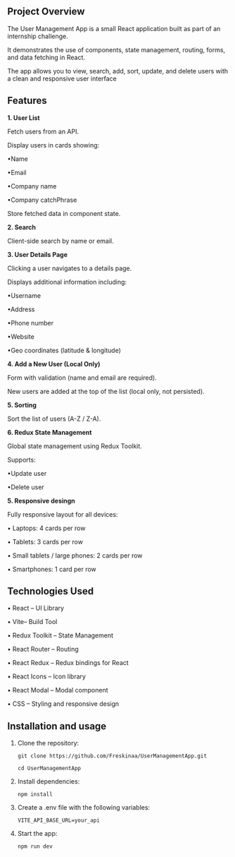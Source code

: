 ## **Project Overview**

The User Management App is a small React application built as part of an internship challenge.

It demonstrates the use of components, state management, routing, forms, and data fetching in React.

The app allows you to view, search, add, sort, update, and delete users with a clean and responsive user interface

## **Features**

**1. User List**

 Fetch users from an API.

 Display users in cards showing:

   •Name

   •Email

   •Company name

   •Company catchPhrase

 Store fetched data in component state.

**2. Search**

 Client-side search by name or email.

**3. User Details Page**

 Clicking a user navigates to a details page.

 Displays additional information including:
  
   •Username

   •Address

   •Phone number

   •Website

   •Geo coordinates (latitude & longitude)

**4. Add a New User (Local Only)**

 Form with validation (name and email are required).

 New users are added at the top of the list (local only, not persisted).

**5. Sorting**

 Sort the list of users (A-Z / Z-A).

**6. Redux State Management** 

 Global state management using Redux Toolkit.

 Supports:

   •Update user

   •Delete user

**5. Responsive desingn**

 Fully responsive layout for all devices:

   • Laptops: 4 cards per row

   • Tablets: 3 cards per row

   • Small tablets / large phones: 2 cards per row

   • Smartphones: 1 card per row

## **Technologies Used**

   • React – UI Library

   • Vite– Build Tool

   • Redux Toolkit – State Management

   • React Router – Routing

   • React Redux – Redux bindings for React

   • React Icons – Icon library

   • React Modal – Modal component

   • CSS – Styling and responsive design


## **Installation and usage**

1. Clone the repository:
   
       git clone https://github.com/Freskinaa/UserManagementApp.git
   
       cd UserManagementApp

3. Install dependencies:

       npm install

4. Create a .env file with the following variables:

       VITE_API_BASE_URL=your_api

5. Start the app:

       npm run dev



   
